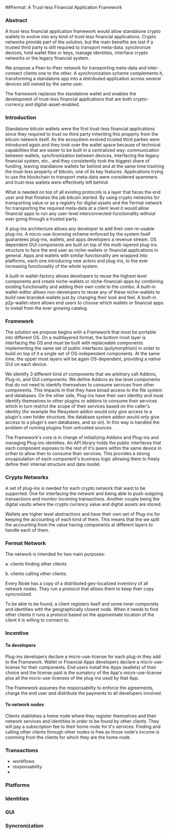 
##Fermat: A Trust-less Financial Application Framework


### Abstract

A trust-less financial application framework would allow standalone crypto wallets to evolve into any kind of trust-less financial applications. Crypto networks provide part of the solution, but the main benefits are lost if a trusted third party is still required to transport meta-data, synchronize devices, hold wallet files or keys, manage identities, interface crypto networks or the legacy financial system.

We propose a Peer-to-Peer network for transporting meta-data and inter-connect clients one to the other. A synchronization scheme complements it, transforming a standalone app into a distributed application across several devices still owned by the same user.

The framework replaces the standalone wallet and enables the development of trust-less financial applications that are both crypto-currency and digital-asset-enabled.

### Introduction

Standalone bitcoin wallets were the first trust-less financial applications since they required to trust no third party inheriting this property from the bitcoin network itself. As the ecosystem evolved trusted third parties were introduced again and they took over the wallet space because of technical capabilities that are easier to be built in a centralized way: communication between wallets, synchronization between devices, interfacing the legacy financial system, etc., and they consistently took the biggest share of funding, leaving standalone wallets far behind and at the same time trashing the trust-less property of bitcoin, one of its key features. Applications trying to use the blockchain to transport meta-data were considered spammers and trust-less wallets were effectively left behind.

What is needed on top of all existing protocols is a layer that faces the end user and that finishes the job bitcoin started. By using crypto networks for transporting value or as a registry for digital assets and the Fermat network for transporting the required meta-data at a client level it would allow financial apps to run any user-level interconnected-functionality without ever going through a trusted party.

A plug-ins architecture allows any developer to add their own re-usable plug-ins. A micro-use-licensing scheme enforced by the system itself guarantees plug-ins, wallets, and apps developers a revenue stream. OS dependent GUI components are built on top of the multi-layered plug-ins structure to face the end user as niche-wallets or financial applications in general. Apps and wallets with similar functionality are wrapped into platforms, each one introducing new actors and plug-ins, to the ever increasing functionality of the whole system.

A built-in wallet-factory allows developers to reuse the highest level components and create niche-wallets or niche-financial-apps by combining existing functionality and adding their own code to the combo. A built-in wallet-editor allows non-developers to reuse any of these niche-wallets to build new branded-wallets just by changing their look and feel. A built-in p2p-wallet-store allows end users to choose which wallets or financial apps to install from the ever growing catalog.

### Framework

The solution we propose begins with a Framework that must be portable into different OS. On a multilayered format, the bottom most layer is interfacing the OS and must be built with replaceable components implementing the same set of public interfaces (polymorphism) in order to build on top of it a single set of OS-independent components. At the same time, the upper most layers will be again OS-dependent, providing a native GUI on each device.

We identify 3 different kind of components that we arbitrary call Addons, Plug-in, and GUI components. We define Addons as low level components that do not need to identify themselves to consume services from other components. This impacts in that they have broad access to the file system and databases. On the other side, Plug-ins have their own identity and must identify themselves to other plugins or addons to consume their services which in turn restrict the scope of their services based on the caller's identity (for example the filesystem addon would only give access to a plugin's own folder structure, the database system addon would only give access to a plugin's own databases, and so on). In this way is handled the problem of running plugins from untrusted sources.

The Framework's core is in charge of initializing Addons and Plug-ins and managing Plug-ins identities. An API library holds the public interfaces that each component exposes to the rest of it's peers within the same device in orther to allow then to consume their services. This provides a strong encapsulation of each component's business logic allowing them to freely define their internal structure and data model.

### Crypto Networks

A set of plug-ins is needed for each crypto network that want to be supported. One for interfacing the network and being able to push outgoing transactions and monitor incoming transactions. Another couple being the digital vaults where the crypto currency value and digital assets are stored.

Wallets are higher level abstractions and have their own set of Plug-ins for keeping the accounting of each kind of them. This means that the we split the accounting from the value having components at different layers to handle each of them.

### Fermat Network

The network is intended for two main purposes: 

a. clients finding other clients

b. clients calling other clients.  

Every Node has a copy of a distributed geo-localized inventory of all network nodes. They run a protocol that allows them to keep their copy syncronized. 

To be able to be found, a client registers itself and some inner componets and identities with the geographically closest node. When it needs to find other clients it runs a protocol based on the approximate location of the client it is willing to connect to.

### Incentive

#### To developers

Plug-ins developers declare a micro-use-license for each plug-in they add to the Framework. Wallet or Financial Apps developers declare a micro-use-license for their components. End users install the Apps (wallets) of their choice and the license paid is the sumatory of the App's micro-use-license plus all the micro-use-licenses of the plug-ins used by that App. 

The Framework assumes the responsability to enforce the agreements, charge the end user and distribute the payments to all developers involved.

#### To network nodes

Clients stablishes a home node where they register themselves and their network services and identities in order to be found by other clients. They will pay a subscription fee to their home node for it's services. Finding and calling other clients through other nodes is free as those node's income is comming from the clients for which they are the home node.

### Transactions

* workflows
* responsability
* 

### Platforms


### Identities

### GUI


### Syncronization








